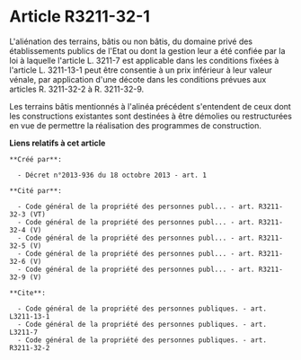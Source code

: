 # Article R3211-32-1

L'aliénation des terrains, bâtis ou non bâtis, du domaine privé des établissements publics de l'Etat ou dont la gestion leur
a été confiée par la loi à laquelle l'article L. 3211-7 est applicable dans les conditions fixées à l'article L. 3211-13-1
peut être consentie à un prix inférieur à leur valeur vénale, par application d'une décote dans les conditions prévues aux
articles R. 3211-32-2 à R. 3211-32-9.

Les terrains bâtis mentionnés à l'alinéa précédent s'entendent de ceux dont les constructions existantes sont destinées à
être démolies ou restructurées en vue de permettre la réalisation des programmes de construction.

**Liens relatifs à cet article**

	**Créé par**:

	  - Décret n°2013-936 du 18 octobre 2013 - art. 1

	**Cité par**:

	  - Code général de la propriété des personnes publ... - art. R3211-32-3 (VT)
	  - Code général de la propriété des personnes publ... - art. R3211-32-4 (V)
	  - Code général de la propriété des personnes publ... - art. R3211-32-5 (V)
	  - Code général de la propriété des personnes publ... - art. R3211-32-6 (V)
	  - Code général de la propriété des personnes publ... - art. R3211-32-9 (V)

	**Cite**:

	  - Code général de la propriété des personnes publiques. - art. L3211-13-1
	  - Code général de la propriété des personnes publiques. - art. L3211-7
	  - Code général de la propriété des personnes publiques. - art. R3211-32-2
